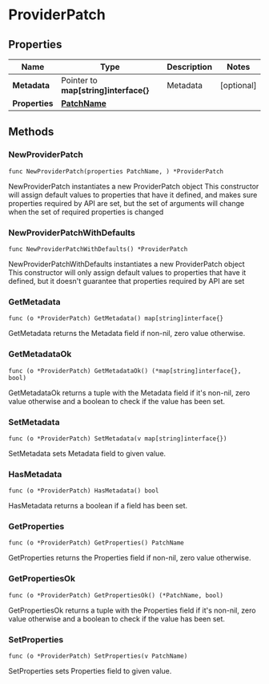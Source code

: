 # ProviderPatch

## Properties

|Name | Type | Description | Notes|
|------------ | ------------- | ------------- | -------------|
|**Metadata** | Pointer to **map[string]interface{}** | Metadata | [optional] |
|**Properties** | [**PatchName**](PatchName.md) |  | |

## Methods

### NewProviderPatch

`func NewProviderPatch(properties PatchName, ) *ProviderPatch`

NewProviderPatch instantiates a new ProviderPatch object
This constructor will assign default values to properties that have it defined,
and makes sure properties required by API are set, but the set of arguments
will change when the set of required properties is changed

### NewProviderPatchWithDefaults

`func NewProviderPatchWithDefaults() *ProviderPatch`

NewProviderPatchWithDefaults instantiates a new ProviderPatch object
This constructor will only assign default values to properties that have it defined,
but it doesn't guarantee that properties required by API are set

### GetMetadata

`func (o *ProviderPatch) GetMetadata() map[string]interface{}`

GetMetadata returns the Metadata field if non-nil, zero value otherwise.

### GetMetadataOk

`func (o *ProviderPatch) GetMetadataOk() (*map[string]interface{}, bool)`

GetMetadataOk returns a tuple with the Metadata field if it's non-nil, zero value otherwise
and a boolean to check if the value has been set.

### SetMetadata

`func (o *ProviderPatch) SetMetadata(v map[string]interface{})`

SetMetadata sets Metadata field to given value.

### HasMetadata

`func (o *ProviderPatch) HasMetadata() bool`

HasMetadata returns a boolean if a field has been set.

### GetProperties

`func (o *ProviderPatch) GetProperties() PatchName`

GetProperties returns the Properties field if non-nil, zero value otherwise.

### GetPropertiesOk

`func (o *ProviderPatch) GetPropertiesOk() (*PatchName, bool)`

GetPropertiesOk returns a tuple with the Properties field if it's non-nil, zero value otherwise
and a boolean to check if the value has been set.

### SetProperties

`func (o *ProviderPatch) SetProperties(v PatchName)`

SetProperties sets Properties field to given value.



